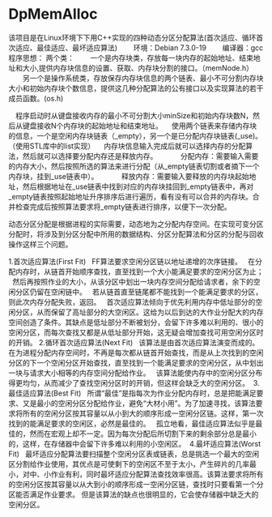 # DpMemAlloc
该项目是在Linux环境下下用C++实现的四种动态分区分配算法(首次适应、循环首次适应、最佳适应、最坏适应算法)
　　环境：Debian 7.3.0-19
　　编译器：gcc
程序思想：
  两个类：
  　　一个是内存块类，存放每一块内存的起始地址、结束地址和大小,提供内存块信息的设置、获取、内存块分割的接口。（memNode.h）
  　　另一个是操作系统类，存放保存内存块信息的两个链表、最小不可分割内存块大小和初始内存块个数信息，提供这几种分配算法的公有接口以及实现算法的若干成员函数。(os.h)

　程序启动时从键盘接收内存的最小不可分割大小minSize和初始内存块数N，然后从键盘接收N个内存块的起始地址和结束地址。
　使用两个链表来存储内存块的信息，一个是空闲内存块链表（_empty），另一个是已分配内存块链表(_use)。（使用STL库中的list实现）
　内存块信息输入完成后就可以选择内存的分配算法，然后就可以选择要分配内存还是释放内存。
　　　分配内存：需要输入需要的内存大小，然后按照所选的算法来进行分配（从_empty链表切割或者摘下一个内存块，挂到_use链表中）。
　　　释放内存：需要输入要释放的内存块起始地址，然后根据地址在_use链表中找到对应的内存块挂回到_empty链表中，再对_empty链表按照起始地址升序排序后进行遍历，看有没有可以合并的内存块。合并检查完成后按照算法要求将_empty链表进行排序，以便下一次分配。
  
  
动态分区分配是根据进程的实际需要，动态地为之分配内存空间。在实现可变分区分配时，将涉及到分区分配中所用的数据结构、分区分配算法和分区的分配与回收操作这样三个问题。

1.首次适应算法(First Fit)
  FF算法要求空闲分区链以地址递增的次序链接。
  在分配内存时，从链首开始顺序查找，直至找到一个大小能满足要求的空闲分区为止；
  然后再按照作业的大小，从该分区中划出一块内存空间分配给请求者，余下的空闲分区仍留在空闲链中。
  若从链首直至链尾都不能找到一个能满足要求的分区，则此次内存分配失败，返回。
  首次适应算法倾向于优先利用内存中低址部分的空闲分区，从而保留了高址部分的大空闲区。这给为以后到达的大作业分配大的内存空间创造了条件。其缺点是低址部分不断被划分，会留下许多难以利用的、很小的空闲分区，而每次查找又都是从低址部分开始，这无疑会增加查找可用空闲分区时的开销。
2.循环首次适应算法(Next Fit)
  该算法是由首次适应算法演变而成的。在为进程分配内存空间时，不再是每次都从链首开始查找，而是从上次找到的空闲分区的下一个空闲分区开始查找，直至找到一个能满足要求的空闲分区，从中划出一块与请求大小相等的内存空间分配给作业。
  该算法能使内存中的空闲分区分布得更均匀，从而减少了查找空闲分区时的开销，但这样会缺乏大的空闲分区。 
3.最佳适应算法(Best Fit)
  所谓“最佳”是指每次为作业分配内存时，总是把能满足要求、又是最小的空闲分区分配给作业，避免“大材小用”。为了加速寻找，该算法要求将所有的空闲分区按其容量以从小到大的顺序形成一空闲分区链。这样，第一次找到的能满足要求的空闲区，必然是最佳的。
  孤立地看，最佳适应算法似乎是最佳的，然而在宏观上却不一定。因为每次分配后所切割下来的剩余部分总是最小的，这样，在存储器中会留下许多难以利用的小空闲区。 
4.最坏适应算法(Worst Fit)
  最坏适应分配算法要扫描整个空闲分区表或链表，总是挑选一个最大的空闲区分割给作业使用，其优点是可使剩下的空闲区不至于太小，产生碎片的几率最小，对中、小作业有利，同时最坏适应分配算法查找效率很高。该算法要求将所有的空闲分区按其容量以从大到小的顺序形成一空闲分区链，查找时只要看第一个分区能否满足作业要求。
  但是该算法的缺点也很明显的，它会使存储器中缺乏大的空闲分区。

